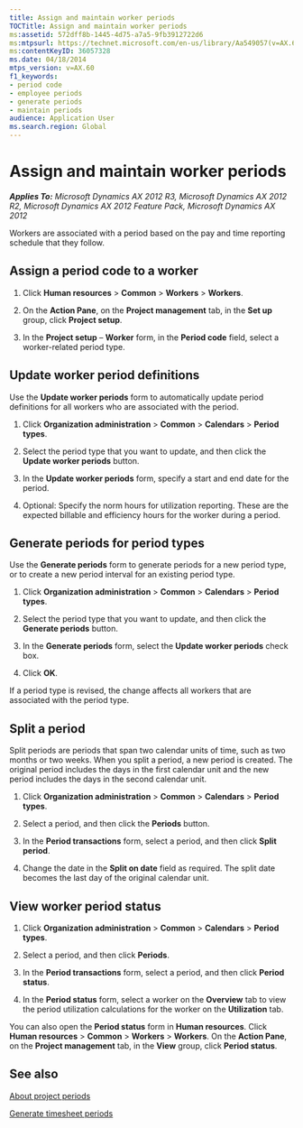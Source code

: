 ```yaml
---
title: Assign and maintain worker periods
TOCTitle: Assign and maintain worker periods
ms:assetid: 572dff8b-1445-4d75-a7a5-9fb3912722d6
ms:mtpsurl: https://technet.microsoft.com/en-us/library/Aa549057(v=AX.60)
ms:contentKeyID: 36057328
ms.date: 04/18/2014
mtps_version: v=AX.60
f1_keywords:
- period code
- employee periods
- generate periods
- maintain periods
audience: Application User
ms.search.region: Global
---
```


# Assign and maintain worker periods 


_**Applies To:** Microsoft Dynamics AX 2012 R3, Microsoft Dynamics AX 2012 R2, Microsoft Dynamics AX 2012 Feature Pack, Microsoft Dynamics AX 2012_

Workers are associated with a period based on the pay and time reporting schedule that they follow.

## Assign a period code to a worker

1.  Click **Human resources** \> **Common** \> **Workers** \> **Workers**.

2.  On the **Action Pane**, on the **Project management** tab, in the **Set up** group, click **Project setup**.

3.  In the **Project setup** – **Worker** form, in the **Period code** field, select a worker-related period type.

## Update worker period definitions

Use the **Update worker periods** form to automatically update period definitions for all workers who are associated with the period.

1.  Click **Organization administration** \> **Common** \> **Calendars** \> **Period types**.

2.  Select the period type that you want to update, and then click the **Update worker periods** button.

3.  In the **Update worker periods** form, specify a start and end date for the period.

4.  Optional: Specify the norm hours for utilization reporting. These are the expected billable and efficiency hours for the worker during a period.

## Generate periods for period types

Use the **Generate periods** form to generate periods for a new period type, or to create a new period interval for an existing period type.

1.  Click **Organization administration** \> **Common** \> **Calendars** \> **Period types**.

2.  Select the period type that you want to update, and then click the **Generate periods** button.

3.  In the **Generate periods** form, select the **Update worker periods** check box.

4.  Click **OK**.

If a period type is revised, the change affects all workers that are associated with the period type.

## Split a period

Split periods are periods that span two calendar units of time, such as two months or two weeks. When you split a period, a new period is created. The original period includes the days in the first calendar unit and the new period includes the days in the second calendar unit.

1.  Click **Organization administration** \> **Common** \> **Calendars** \> **Period types**.

2.  Select a period, and then click the **Periods** button.

3.  In the **Period transactions** form, select a period, and then click **Split period**.

4.  Change the date in the **Split on date** field as required. The split date becomes the last day of the original calendar unit.

## View worker period status

1.  Click **Organization administration** \> **Common** \> **Calendars** \> **Period types**.

2.  Select a period, and then click **Periods**.

3.  In the **Period transactions** form, select a period, and then click **Period status**.

4.  In the **Period status** form, select a worker on the **Overview** tab to view the period utilization calculations for the worker on the **Utilization** tab.

You can also open the **Period status** form in **Human resources**. Click **Human resources** \> **Common** \> **Workers** \> **Workers**. On the **Action Pane**, on the **Project management** tab, in the **View** group, click **Period status**.

## See also

[About project periods](about-project-periods.md)

[Generate timesheet periods](generate-timesheet-periods.md)

  


